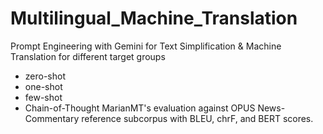 # Multilingual_Machine_Translation

Prompt Engineering with Gemini for Text Simplification & Machine Translation for different target groups
  - zero-shot
  - one-shot
  - few-shot
  - Chain-of-Thought
MarianMT's evaluation against OPUS News-Commentary reference subcorpus with BLEU, chrF, and BERT scores.
